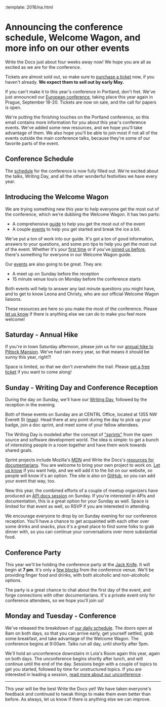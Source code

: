 :template: 2016/na.html

Announcing the conference schedule, Welcome Wagon, and more info on our other events
=====================================================================================

Write the Docs just about four weeks away now! We hope you are all as excited as we
are for the conference.

Tickets are almost sold out, so make sure to [purchase a ticket][ticket] now, if you
haven't already. **We expect them to sell out by early May.**

[ticket]: https://ti.to/writethedocs/write-the-docs-na-2016/

If you can't make it to this year's conference in Portland, don't fret. We've just announced
our [European conference][eu-conf], taking place this year again in Prague, September 18-20.
Tickets are now on sale, and the call for papers is open.

[eu-conf]: http://www.writethedocs.org/conf/eu/2016/

We're putting the finishing touches on the Portland conference, so this email
contains more information for you about this year's conference events. We've added some new
resources, and we hope you'll take advantage of them. We also hope you'll be able to join most
if not all of the events outside the main conference talks, because they're some of our
favorite parts of the event.

Conference Schedule
-------------------

The [schedule][schedule] for the conference is now fully filled out.
We're excited about the talks,
Writing Day,
and all the other wonderful festivities we have every year.

[schedule]: http://www.writethedocs.org/conf/na/2016/schedule/

Introducing the Welcome Wagon
-----------------------------

We are trying something new this year to help everyone get the most out of the conference,
which we're dubbing the Welcome Wagon.
It has two parts:

* A comprehensive [guide][wagon] to help you get the most out of the event
* A couple [events][events] to help you get started and break the ice a bit.

We've put a ton of work into our guide.
It's got a ton of good information,
answers to your questions,
and some pro tips to help you get the most out of the event.
Whether it's your [first time][first-time] or if you've [joined us before][old-timer],
there's something for everyone in our Welcome Wagon guide.

Our [events][events] are also going to be great.
They are:

* A meet up on Sunday before the reception
* 15 minute venue tours on Monday before the conference starts

Both events will help to answer any last minute questions you might have,
and to get to know Leona and Christy,
who are our official Welcome Wagon liaisons.

These resources are here so you make the most of the conference.
Please [let us know][email] if there is anything else we can do to make you feel more welcome!

[events]: http://www.writethedocs.org/conf/na/2016/welcome-wagon/#welcome-wagon-events
[wagon]: http://www.writethedocs.org/conf/na/2016/welcome-wagon/
[first-time]: http://www.writethedocs.org/conf/na/2016/welcome-wagon/#sample-strategy-for-my-first-write-the-docs-conference
[old-timer]: http://www.writethedocs.org/conf/na/2016/welcome-wagon/#sample-strategy-for-a-second-or-higher-write-the-docs-conference

Saturday - Annual Hike
----------------------

If you're in town Saturday afternoon, please join us for
our [annual hike to Pittock Mansion][hike]. We've had rain every year,
so that means it should be sunny this year, right?!

Space is limited, so that we don't overwhelm the trail.
Please [get a free ticket](https://ti.to/writethedocs/write-the-docs-2016-hike/) if you want to come along!

[hike]: http://www.writethedocs.org/conf/na/2016/hike/

Sunday - Writing Day and Conference Reception
---------------------------------------------

During the day on Sunday, we'll have our [Writing Day][writing-day],
followed by the reception in the evening.

Both of these events on Sunday are at CENTRL Office, located
at 1355 NW Everett St ([map][centrl-map]). Head there at any point during the
day to pick up your badge, join a doc sprint, and meet some of your fellow attendees.

The Writing Day is modeled after the concept of ["sprints"][sprints] from
the open source and software development world. The idea is simple: to get a
bunch of interesting people in a room together and have them work towards shared
goals.

Sprint projects include
Mozilla's [MDN][mdn] and Write the Docs's [resources for documentarians][wtd-resources]. You are welcome to bring your own project
to work on. [Let us know][email] if you want help, and we will add it to the list on our website,
so people will know it's an option.
The site is also on [GitHub](https://github.com/writethedocs/www/blob/master/docs/conf/na/2016/writing-day.rst),
so you can add your event that way, too.

New this year, the combined efforts of a couple of meetup organizers have produced an
[API docs session][APIdocs] on Sunday.
If you're interested in APIs and documentation,
this is a great option for your Sunday as well.
Space is limited for that event as well,
so RSVP if you are interested in attending.

We encourage everyone to drop by on Sunday evening for our conference reception.
You'll have a chance to get acquainted with each other over some drinks and
snacks, plus it's a great place to find some folks to grab dinner with,
so you can continue your conversations over more substantial food.

[writing-day]: http://www.writethedocs.org/conf/na/2016/writing-day/
[centrl-map]: https://goo.gl/maps/xljmU
[sprints]: http://en.wikipedia.org/wiki/Sprint_%28software_development%29

[mdn]: http://mdn.mozilla.org
[wordpress]: http://wordpress.org
[wtd-resources]: http://docs.writethedocs.org/
[APIdocs]: http://www.meetup.com/Write-The-Docs-PDX/events/230291799/

Conference Party
----------------

This year we'll be holding the conference party at the [Jack Knife][jk].
It will begin at **7 pm**.
It's only a [few blocks][jk-map] from the conference venue.
We'll be providing finger food and drinks,
with both alcoholic and non-alcoholic options.

The party is a great chance to chat about the first day of the event,
and forge connections with other documentarians.
It's a private event only for conference attendees,
so we hope you'll join us!


[jk]: http://www.jackknifepdx.com/
[jk-map]: https://www.google.com/maps/place/Jackknife,+614+SW+11th+Ave,+Portland,+OR+97205/@45.5205771,-122.6827547,17z/data=!4m2!3m1!1s0x54950a035f7576e3:0x1f37e53eb881856a

Monday and Tuesday - Conference
-------------------------------

We've released the breakdown of [our daily schedule][daily-schedule].
The doors open at 8am on both days,
so that you can arrive early, get yourself settled, grab some breakfast,
and take advantage of the Welcome Wagon. The conference begins at 9:00am. Talks
run all day, until shortly after 5pm.

We'll hold an unconference downstairs in Lola's Room again this year, again on
both days. The unconference begins shortly after lunch,
and will continue until the end of the day. Sessions begin with a
couple of topics to get you started, followed by time for unstructured topics.
If you are interested in leading a session, [read more about our unconference][unconference] .

[daily-schedule]: http://www.writethedocs.org/conf/na/2016/schedule/#monday-may-23rd-day-1
[unconference]: http://www.writethedocs.org/conf/na/2016/unconference/

----

This year will be the best Write the Docs yet!
We have taken everyone's feedback and continued to tweak things to make them even better than
before.
As always, let us know if there is anything else we can improve.


[email]: mailto:portland@writethedocs.org
